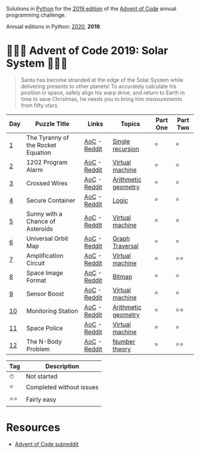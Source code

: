 Solutions in [Python][py] for the [2019 edition][aoc-2019] of the [Advent of Code][aoc] annual programming challenge.

Annual editions in Python: [2020](/2020), **2019**. 

# 🎄🌟🌟 Advent of Code 2019: Solar System 🎄🌟🌟

> Santa has become stranded at the edge of the Solar System while delivering presents to other planets! To accurately calculate his position in space, safely align his warp drive, and return to Earth in time to save Christmas, he needs you to bring him *measurements* from fifty stars.

Day | Puzzle Title | Links | Topics | Part One | Part Two
--- | --- | --- | --- | --- | --- |
[1](/2019/day-1) | The Tyranny of the Rocket Equation | [AoC][aoc-2019-1] - [Reddit][reddit-2019-1]| [Single recursion][w-single-recursion] | ⭐ | ⭐
[2](/2019/day-2) | 1202 Program Alarm | [AoC][aoc-2019-2] - [Reddit][reddit-2019-2]| [Virtual machine][w-vn] | ⭐ | ⭐
[3](/2019/day-3) | Crossed Wires | [AoC][aoc-2019-3] - [Reddit][reddit-2019-3]| [Arithmetic geometry][w-ari-geom] | ⭐ | ⭐
[4](/2019/day-4) | Secure Container | [AoC][aoc-2019-4] - [Reddit][reddit-2019-4]| [Logic][w-logic] | ⭐ | ⭐
[5](/2019/day-5) | Sunny with a Chance of Asteroids | [AoC][aoc-2019-5] - [Reddit][reddit-2019-5]| [Virtual machine][w-vn] | ⭐ | ⭐
[6](/2019/day-6) | Universal Orbit Map | [AoC][aoc-2019-6] - [Reddit][reddit-2019-6]| [Graph Traversal][w-graph] | ⭐ | ⭐
[7](/2019/day-7) | Amplification Circuit | [AoC][aoc-2019-7] - [Reddit][reddit-2019-7]| [Virtual machine][w-vn] | ⭐ | ⭐⭐
[8](/2019/day-8) | Space Image Format | [AoC][aoc-2019-8] - [Reddit][reddit-2019-8]| [Bitmap][w-bitmap] | ⭐ | ⭐
[9](/2019/day-9) | Sensor Boost | [AoC][aoc-2019-9] - [Reddit][reddit-2019-9]| [Virtual machine][w-vn] | ⭐ | ⭐
[10](/2019/day-10) | Monitoring Station | [AoC][aoc-2019-10] - [Reddit][reddit-2019-10]| [Arithmetic geometry][w-ari-geom] | ⭐ | ⭐⭐
[11](/2019/day-11) | Space Police | [AoC][aoc-2019-11] - [Reddit][reddit-2019-11]| [Virtual machine][w-vn] | ⭐ | ⭐
[12](/2019/day-12) | The N-Body Problem | [AoC][aoc-2019-12] - [Reddit][reddit-2019-12]| [Number theory][w-number] | ⭐ | ⭐⭐

Tag | Description
--- | ---
⏱ | Not started
⭐ | Completed without issues
⭐⭐ | Fairly easy

# Resources

* [Advent of Code subreddit][reddit]

[aoc]: https://adventofcode.com/
[aoc-2019]: https://adventofcode.com/2019/
[aoc-2019-1]: https://adventofcode.com/2019/day/1
[aoc-2019-1]: https://adventofcode.com/2019/day/1
[aoc-2019-2]: https://adventofcode.com/2019/day/2
[aoc-2019-3]: https://adventofcode.com/2019/day/3
[aoc-2019-4]: https://adventofcode.com/2019/day/4
[aoc-2019-5]: https://adventofcode.com/2019/day/5
[aoc-2019-6]: https://adventofcode.com/2019/day/6
[aoc-2019-7]: https://adventofcode.com/2019/day/7
[aoc-2019-8]: https://adventofcode.com/2019/day/8
[aoc-2019-9]: https://adventofcode.com/2019/day/9
[aoc-2019-10]: https://adventofcode.com/2019/day/10
[aoc-2019-11]: https://adventofcode.com/2019/day/11
[aoc-2019-12]: https://adventofcode.com/2019/day/12
[aoc-2019-13]: https://adventofcode.com/2019/day/13
[aoc-2019-14]: https://adventofcode.com/2019/day/14
[aoc-2019-15]: https://adventofcode.com/2019/day/15
[aoc-2019-16]: https://adventofcode.com/2019/day/16
[aoc-2019-17]: https://adventofcode.com/2019/day/17
[aoc-2019-18]: https://adventofcode.com/2019/day/18
[aoc-2019-19]: https://adventofcode.com/2019/day/19
[aoc-2019-20]: https://adventofcode.com/2019/day/20
[aoc-2019-21]: https://adventofcode.com/2019/day/21
[aoc-2019-22]: https://adventofcode.com/2019/day/22
[aoc-2019-23]: https://adventofcode.com/2019/day/23
[aoc-2019-24]: https://adventofcode.com/2019/day/24
[aoc-2019-25]: https://adventofcode.com/2019/day/25

[py]: https://docs.python.org/3/

[reddit]: https://www.reddit.com/r/adventofcode/
[reddit-2019-1]: https://www.reddit.com/e4axxe
[reddit-2019-2]: https://www.reddit.com/e4u0rw
[reddit-2019-3]: https://www.reddit.com/e5bz2w
[reddit-2019-4]: https://www.reddit.com/e5u5fv
[reddit-2019-5]: https://www.reddit.com/e6carb
[reddit-2019-6]: https://www.reddit.com/e6tyva
[reddit-2019-7]: https://www.reddit.com/e7a4nj
[reddit-2019-8]: https://www.reddit.com/e7pkmt
[reddit-2019-9]: https://www.reddit.com/e85b6d
[reddit-2019-10]: https://www.reddit.com/e8m1z3
[reddit-2019-11]: https://www.reddit.com/e92jm2
[reddit-2019-12]: https://www.reddit.com/e9j0ve
[reddit-2019-13]: https://www.reddit.com/e9zgse
[reddit-2019-14]: https://www.reddit.com/eafj32
[reddit-2019-15]: https://www.reddit.com/eaurfo
[reddit-2019-16]: https://www.reddit.com/ebai4g
[reddit-2019-17]: https://www.reddit.com/ebr7dg
[reddit-2019-18]: https://www.reddit.com/ec8090
[reddit-2019-19]: https://www.reddit.com/ecogl3
[reddit-2019-20]: https://www.reddit.com/ed5ei2
[reddit-2019-21]: https://www.reddit.com/edll5a
[reddit-2019-22]: https://www.reddit.com/ee0rqi
[reddit-2019-23]: https://www.reddit.com/eefva8
[reddit-2019-24]: https://www.reddit.com/eewjtt
[reddit-2019-25]: https://www.reddit.com/efca4m

[w-ari-geom]: https://en.wikipedia.org/wiki/Arithmetic_geometry
[w-bitmap]: https://en.wikipedia.org/wiki/Bitmap
[w-graph]: https://en.wikipedia.org/wiki/Graph_traversal
[w-logic]: https://en.wikipedia.org/wiki/Logic
[w-memoization]: https://en.wikipedia.org/wiki/Memoization
[w-number]: https://en.wikipedia.org/wiki/Number_theory
[w-orbital-mech]: https://en.wikipedia.org/wiki/Orbital_mechanics
[w-single-recursion]: https://en.wikipedia.org/wiki/Recursion_(computer_science)#single_recursion
[w-vn]: https://en.wikipedia.org/wiki/Virtual_machine
